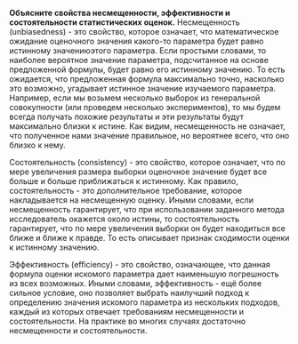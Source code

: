  **Объясните свойства несмещенности, эффективности и состоятельности статистических оценок.**
 Несмещенность (unbiasedness) - это свойство, которое означает, что математическое ожидание оценочного значения какого-то параметра будет равно истинному значениюэтого параметра. Если простыми словами, то наиболее вероятное значение параметра, подсчитанное на основе предложенной формулы, будет равно его истинному значению. 
То есть ожидается, что предложенная формула максимально точно, насколько это возможно, угадывает истинное значение изучаемого параметра. 
Например, если мы возьмем несколько выборок из генеральной совокупности (или проведем несколько экспериментов), 
то мы будем всегда получать похожие результаты и эти результаты будут максимально близки к истине. 
Как видим, несмещенность не означает, что полученное нами значение правильное, но вероятнее всего, что оно близко к нему.

  Состоятельность (consistency) - это свойство, которое означает, что по мере увеличения размера выборки оценочное значение будет все больше и больше приближаться к  истинному. 
 Как правило, состоятельность - это дополнительное требование, которое накладывается на несмещенную оценку. Иными словами, если несмещенность гарантирует, 
 что при использовании заданного метода исследователь окажется около истины, 
 то состоятельность гарантирует, что по мере увеличения выборки он будет находиться все ближе и ближе к правде. 
 То есть описывает признак сходимости оценки к истинному значению.

  Эффективность (efficiency) - это свойство, означающее, что данная формула оценки искомого параметра дает наименьшую погрешность из всех возможных. 
 Иными словами, эффективность - ещё более сильное условие, оно позволяет выбрать наилучший подход к определению значения искомого параметра из нескольких подходов, 
 каждый из которых отвечает требованиям несмещенности и состоятельности. На практике во многих случаях достаточно несмещенности и состоятельности.
